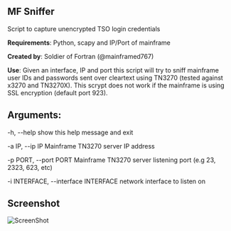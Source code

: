 ## MF Sniffer


Script to capture unencrypted TSO login credentials              	     

**Requirements**: Python, scapy and IP/Port of mainframe           

**Created by**: Soldier of Fortran (@mainframed767)                

**Use**: Given an interface, IP and port this script will try to sniff mainframe user IDs and  passwords sent over cleartext using TN3270 (tested against x3270 and TN3270X). This scrypt does not work if the mainframe is using SSL encryption (default port 923).       
                                                                                                           

## Arguments:

  -h, --help            show this help message and exit
  
  -a IP, --ip IP        Mainframe TN3270 server IP address
  
  -p PORT, --port PORT  Mainframe TN3270 server listening port (e.g 23, 2323, 623, etc)
  
  -i INTERFACE, --interface INTERFACE network interface to listen on
  
## Screenshot
  
![ScreenShot](https://raw.github.com/mainframed/MFSniffer/master/MFSniffer-Screenshot.png)
